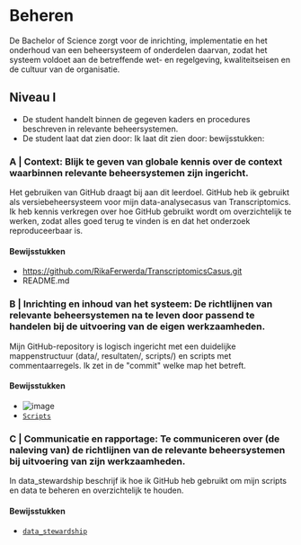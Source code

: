# Beheren			
De Bachelor of Science zorgt voor de inrichting, implementatie en het onderhoud van een beheersysteem of onderdelen daarvan, zodat het systeem voldoet aan de betreffende wet- en regelgeving, kwaliteitseisen en de cultuur van de organisatie.			

## Niveau I		
- De student handelt binnen de gegeven kaders en procedures beschreven in relevante beheersystemen.		
- De student laat dat zien door:	Ik laat dit zien door:	bewijsstukken:

### A | Context: Blijk te geven van globale kennis over de context waarbinnen relevante beheersystemen zijn ingericht.
Het gebruiken van GitHub draagt bij aan dit leerdoel. GitHub heb ik gebruikt als versiebeheersysteem voor mijn data-analysecasus van Transcriptomics. Ik heb kennis verkregen over hoe GitHub gebruikt wordt om overzichtelijk te werken, zodat alles goed
terug te vinden is en dat het onderzoek reproduceerbaar is. 

#### Bewijsstukken
- https://github.com/RikaFerwerda/TranscriptomicsCasus.git
- README.md


### B | Inrichting en inhoud van het systeem: De richtlijnen van relevante beheersystemen na te leven door passend te handelen bij de uitvoering van de eigen werkzaamheden.
Mijn GitHub-repository is logisch ingericht met een duidelijke mappenstructuur (data/, resultaten/, scripts/) en scripts met commentaarregels. Ik zet in de "commit" welke map het betreft.

#### Bewijsstukken
- ![image](https://github.com/user-attachments/assets/a8f9739b-68b7-4f9d-937c-b45a9d43c300)
- [`Scripts`](./scripts/)


### C | Communicatie en rapportage:	Te communiceren over (de naleving van) de richtlijnen van de relevante beheersystemen bij uitvoering van zijn werkzaamheden.	
In data_stewardship beschrijf ik hoe ik GitHub heb gebruikt om mijn scripts en data te beheren en overzichtelijk te houden.

#### Bewijsstukken
- [`data_stewardship`](./data_stewardship/)
